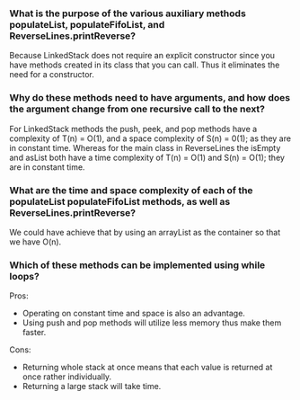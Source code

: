 ### What is the purpose of the various auxiliary methods populateList, populateFifoList, and ReverseLines.printReverse?

Because LinkedStack does not require an explicit constructor since you have methods created in its class that you can call. Thus it eliminates the need for a constructor.

### Why do these methods need to have arguments, and how does the argument change from one recursive call to the next?

For LinkedStack methods the push, peek, and pop methods have a complexity of T(n) = O(1), and a space complexity of S(n) = 0(1); as they are in constant time. Whereas for the main class in ReverseLines the isEmpty and asList both have a time complexity of T(n) = O(1) and S(n) = O(1); they are in constant time.

### What are the time and space complexity of each of the populateList populateFifoList methods, as well as ReverseLines.printReverse?

We could have achieve that by using an arrayList as the container so that we have O(n).

### Which of these methods can be implemented using while loops?

Pros:
- Operating on constant time and space is also an advantage.
- Using push and pop methods will utilize less memory thus make them faster.

Cons:
- Returning whole stack at once means that each value is returned at once rather individually.
- Returning a large stack will take time.

